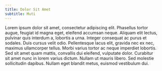 ```yaml
---
title: Dolor Sit Amet
subtitle: Muti
---
```


Lorem ipsum dolor sit amet, consectetur adipiscing elit. Phasellus tortor augue,
feugiat id magna eget, eleifend accumsan neque. Aliquam elit lectus, pulvinar
quis interdum a, lobortis a urna. Integer consequat ac purus et sodales. Duis
cursus velit odio. Pellentesque lacus elit, gravida nec ex nec, maximus
ullamcorper tellus. Morbi varius tortor ac neque imperdiet lobortis. Sed sit
amet quam mattis, convallis dui eleifend, vulputate dolor. Curabitur sit amet
nunc in lorem varius dictum. Nullam ut mauris libero. Sed molestie sollicitudin
dapibus. Nullam eget blandit metus, euismod vestibulum dui.
